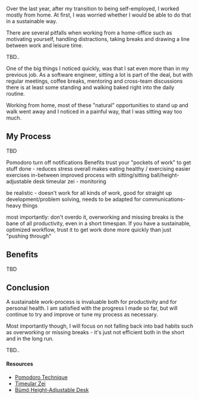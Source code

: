 Over the last year, after my transition to being self-employed, I worked mostly from home. At first, I was worried whether I would be able to do that in a sustainable way.

There are several pitfalls when working from a home-office such as motivating yourself, handling distractions, taking breaks and drawing a line between work and leisure time.

TBD..

One of the big things I noticed quickly, was that I sat even more than in my previous job. As a software engineer, sitting a lot is part of the deal, but with regular meetings, coffee breaks, mentoring and cross-team discussions there is at least some standing and walking baked right into the daily routine.

Working from home, most of these "natural" opportunities to stand up and walk went away and I noticed in a painful way, that I was sitting way too much.

## My Process 

TBD 

Pomodoro
    turn off notifications
Benefits
    trust your "pockets of work" to get stuff done - reduces stress overall
        makes eating healthy / exercising easier
    exercises in-between
    improved process with sitting/sitting ball/height-adjustable desk
timeular zei - monitoring

be realistic - doesn't work for all kinds of work, good for straight up development/problem solving, needs to be adapted for communications-heavy things

most importantly: don't overdo it, overworking and missing breaks is the bane of all productivity, even in a short timespan. If you have a sustainable, optimized workflow, trust it to get work done more quickly than just "pushing through"

## Benefits 

TBD

## Conclusion

A sustainable work-process is invaluable both for productivity and for personal health. I am satisfied with the progress I made so far, but will continue to try and improve or tune my process as necessary.

Most importantly though, I will focus on not falling back into bad habits such as overworking or missing breaks - it's just not efficient both in the short and in the long run.

TBD..

#### Resources

* [Pomodoro Technique](https://en.wikipedia.org/wiki/Pomodoro_Technique)
* [Timeular Zei](https://timeular.com)
* [Bümö Height-Adjustable Desk](https://www.xn--brombel-versand-ctb2h.de/schreibtische-/schreibtisch-elektrisch/231/buemoe-ergonomischer-sitz-/steh-schreibtisch-serie-xdsm-in-7-dekoren-7-groessen-und-formen)